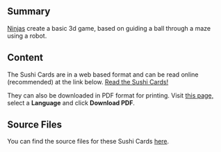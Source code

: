## Summary

 [Ninjas](Ninjas.md) create a basic 3d game, based
on guiding a ball through a maze using a robot. 

## Content

The Sushi Cards are in a web based format and can be read online
(recommended) at the link below. [Read the Sushi Cards\! ](https://coderdojo.gitbooks.io/beginner-unity-sushi/content/)

They can also be downloaded in PDF format for printing. Visit [this
page,](https://www.gitbook.com/book/coderdojo/beginner-unity-sushi/details)
select a <b>Language</b> and click <b>Download PDF</b>.

## Source Files

You can find the source files for these Sushi Cards
[here](https://github.com/CoderDojo-Content/Beginner-Unity).
